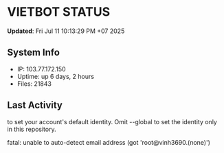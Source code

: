 # VIETBOT STATUS
**Updated**: Fri Jul 11 10:13:29 PM +07 2025

## System Info
- IP: 103.77.172.150
- Uptime: up 6 days, 2 hours
- Files: 21843

## Last Activity

to set your account's default identity.
Omit --global to set the identity only in this repository.

fatal: unable to auto-detect email address (got 'root@vinh3690.(none)')
